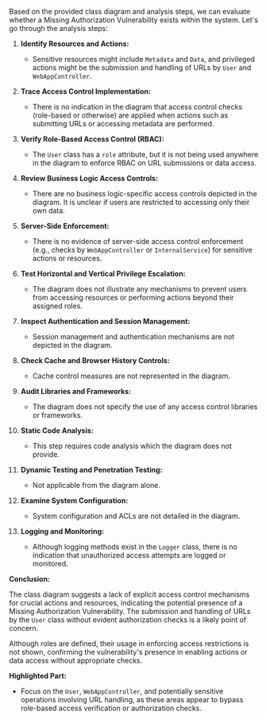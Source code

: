 Based on the provided class diagram and analysis steps, we can evaluate whether a Missing Authorization Vulnerability exists within the system. Let's go through the analysis steps:

1. **Identify Resources and Actions:** 
   - Sensitive resources might include `Metadata` and `Data`, and privileged actions might be the submission and handling of URLs by `User` and `WebAppController`.

2. **Trace Access Control Implementation:** 
   - There is no indication in the diagram that access control checks (role-based or otherwise) are applied when actions such as submitting URLs or accessing metadata are performed.

3. **Verify Role-Based Access Control (RBAC):**
   - The `User` class has a `role` attribute, but it is not being used anywhere in the diagram to enforce RBAC on URL submissions or data access.

4. **Review Business Logic Access Controls:** 
   - There are no business logic-specific access controls depicted in the diagram. It is unclear if users are restricted to accessing only their own data.

5. **Server-Side Enforcement:** 
   - There is no evidence of server-side access control enforcement (e.g., checks by `WebAppController` or `InternalService`) for sensitive actions or resources.

6. **Test Horizontal and Vertical Privilege Escalation:**
   - The diagram does not illustrate any mechanisms to prevent users from accessing resources or performing actions beyond their assigned roles.

7. **Inspect Authentication and Session Management:** 
   - Session management and authentication mechanisms are not depicted in the diagram.

8. **Check Cache and Browser History Controls:** 
   - Cache control measures are not represented in the diagram.

9. **Audit Libraries and Frameworks:** 
   - The diagram does not specify the use of any access control libraries or frameworks.

10. **Static Code Analysis:** 
    - This step requires code analysis which the diagram does not provide.

11. **Dynamic Testing and Penetration Testing:** 
    - Not applicable from the diagram alone.

12. **Examine System Configuration:** 
    - System configuration and ACLs are not detailed in the diagram.

13. **Logging and Monitoring:** 
    - Although logging methods exist in the `Logger` class, there is no indication that unauthorized access attempts are logged or monitored.

**Conclusion:**

The class diagram suggests a lack of explicit access control mechanisms for crucial actions and resources, indicating the potential presence of a Missing Authorization Vulnerability. The submission and handling of URLs by the `User` class without evident authorization checks is a likely point of concern. 

Although roles are defined, their usage in enforcing access restrictions is not shown, confirming the vulnerability's presence in enabling actions or data access without appropriate checks.

**Highlighted Part:**
- Focus on the `User`, `WebAppController`, and potentially sensitive operations involving URL handling, as these areas appear to bypass role-based access verification or authorization checks.